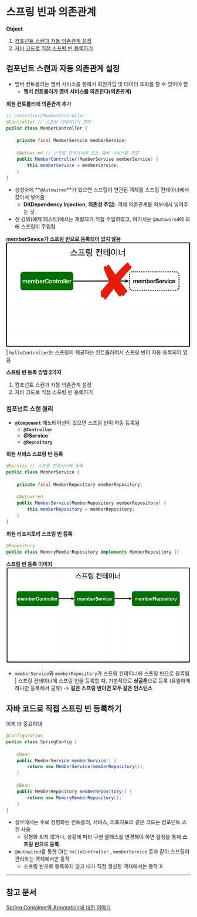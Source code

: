 # 스프링 빈과 의존관계

**Object**
1. [컴포넌트 스캔과 자동 의존관계 설정](#컴포넌트-스캔과-자동-의존관계-설정)
2. [자바 코드로 직접 스프링 빈 등록하기](#자바-코드로-직접-스프링-빈-등록하기)

## 컴포넌트 스캔과 자동 의존관계 설정
- 멤버 컨트롤러는 멤버 서비스를 통해서 회원가입 및 데이터 조회를 할 수 있어야 함
  - **멤버 컨트롤러가 멤버 서비스를 의존한다(의존관계)**

**회원 컨트롤러에 의존관계 추가**
```java
// controller/MemberController
@Controller // 스프링 컨테이너가 관리
public class MemberController {

    private final MemberService memberService;

    @Autowired // 스프링 컨테이너에 있는 멤버 서비스를 연결
    public MemberController(MemberService memberService) {
        this.memberService = memberService;
    }
}
```
- 생성자에 **`@Autowired`**가 있으면 스프링이 연관된 객체를 스프링 컨테이너에서 찾아서 넣어줌
  - **DI(Dependency Injection, 의존성 주입)**: 객체 의존관계를 외부에서 넣어주는 것
- 전 강의(예제 테스트)에서는 개발자가 직접 주입하였고, 여기서는 `@Autowired`에 의해 스프링이 주입함

**memberSevice가 스프링 빈으로 등록되어 있지 않음**
![alt text](img/bean_1.png)   
| `helloController`는 스프링이 제공하는 컨트롤러여서 스프링 빈이 자동 등록되어 있음

**스프링 빈 등록 방법 2가지**
1. 컴포넌트 스캔과 자동 의존관계 설정
2. 자바 코드로 직접 스프링 빈 등록하기

### 컴포넌트 스캔 원리
- **`@Component`** 애노테이션이 있으면 스프링 빈이 자동 등록됨
  - **`@Controller`**
  - **@Service`**
  - **`@Repository`**

**회원 서비스 스프링 빈 등록**
```java
@Service // 스프링 컨테이너에 등록
public class MemberService {

    private final MemberRepository memberRepository;

    @Autowired
    public MemberService(MemberRepository memberRepository) {
        this.memberRepository = memberRepository;
    }
}
```

**회원 리포지토리 스프링 빈 등록**
```java
@Repository
public class MemoryMemberRepository implements MemberRepository {}
```

**스프링 빈 등록 이미지**
![alt text](img/bean_2.png)
- `memberService`와 `memberRepository`가 스프링 컨테이너에 스프링 빈으로 등록됨
| 스프링 컨테이너에 스프링 빈을 등록할 때, 기본적으로 **싱글톤**으로 등록 (유일하게 하나만 등록해서 공유) -> **같은 스프링 빈이면 모두 같은 인스턴스**

## 자바 코드로 직접 스프링 빈 등록하기
이게 더 중요하대
```java
@Configuration
public class SpringConfig {

    @Bean
    public MemberService memberService() {
        return new MemberService(memberRepository());
    }

    @Bean
    public MemberRepository memberRepository() {
        return new MemoryMemberRepository();
    }
}
```
- 실무에서는 주로 정형화된 컨트롤러, 서비스, 리포지토리 같은 코드는 컴포넌트 스캔 사용
  - 정형화 되지 않거나, 상황에 따라 구현 클래스를 변경해야 하면 설정을 통해 **스프링 빈으로 등록**
- `@Autowired`를 통한 DI는 `helloController` , `memberService` 등과 같이 스프링이 관리하는 객체에서만 동작
  - 스프링 빈으로 등록하지 않고 내가 직접 생성한 객체에서는 동작 X

---
## 참고 문서
[Spring Container와 Annotation에 대한 이야기](https://velog.io/@langoustine/Spring-03)